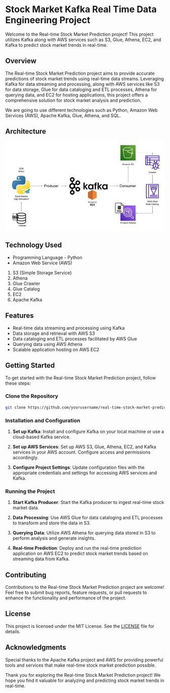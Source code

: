 # Stock Market Kafka Real Time Data Engineering Project

Welcome to the Real-time Stock Market Prediction project! This project utilizes Kafka along with AWS services such as S3, Glue, Athena, EC2, and Kafka to predict stock market trends in real-time.

## Overview

The Real-time Stock Market Prediction project aims to provide accurate predictions of stock market trends using real-time data streams. Leveraging Kafka for data streaming and processing, along with AWS services like S3 for data storage, Glue for data cataloging and ETL processes, Athena for querying data, and EC2 for hosting applications, this project offers a comprehensive solution for stock market analysis and prediction.

We are going to use different technologies such as Python, Amazon Web Services (AWS), Apache Kafka, Glue, Athena, and SQL.

## Architecture 
<img src="Architecture.jpg">

## Technology Used
- Programming Language - Python
- Amazon Web Service (AWS)
1. S3 (Simple Storage Service)
2. Athena
3. Glue Crawler
4. Glue Catalog
5. EC2
6. Apache Kafka

## Features

- Real-time data streaming and processing using Kafka
- Data storage and retrieval with AWS S3
- Data cataloging and ETL processes facilitated by AWS Glue
- Querying data using AWS Athena
- Scalable application hosting on AWS EC2

## Getting Started

To get started with the Real-time Stock Market Prediction project, follow these steps:

### Clone the Repository

```bash
git clone https://github.com/yourusername/real-time-stock-market-prediction.git
```

### Installation and Configuration

1. **Set up Kafka**: Install and configure Kafka on your local machine or use a cloud-based Kafka service.

2. **Set up AWS Services**: Set up AWS S3, Glue, Athena, EC2, and Kafka services in your AWS account. Configure access and permissions accordingly.

3. **Configure Project Settings**: Update configuration files with the appropriate credentials and settings for accessing AWS services and Kafka.

### Running the Project

1. **Start Kafka Producer**: Start the Kafka producer to ingest real-time stock market data.

2. **Data Processing**: Use AWS Glue for data cataloging and ETL processes to transform and store the data in S3.

3. **Querying Data**: Utilize AWS Athena for querying data stored in S3 to perform analysis and generate insights.

4. **Real-time Prediction**: Deploy and run the real-time prediction application on AWS EC2 to predict stock market trends based on streaming data from Kafka.

## Contributing

Contributions to the Real-time Stock Market Prediction project are welcome! Feel free to submit bug reports, feature requests, or pull requests to enhance the functionality and performance of the project.

## License

This project is licensed under the MIT License. See the [LICENSE](LICENSE) file for details.

## Acknowledgments

Special thanks to the Apache Kafka project and AWS for providing powerful tools and services that make real-time stock market prediction possible.

Thank you for exploring the Real-time Stock Market Prediction project! We hope you find it valuable for analyzing and predicting stock market trends in real-time.
